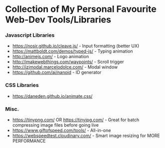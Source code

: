 # Collection of My Personal Favourite Web-Dev Tools/Libraries

### Javascript Libraries
* https://nosir.github.io/cleave.js/ - Input formatting (better UX)
* https://mattboldt.com/demos/typed-js/ - Typing animation
* http://animejs.com/ - Logo animation
* http://imakewebthings.com/waypoints/ - Scroll trigger
* http://izimodal.marcelodolce.com/ - Modal window
* https://github.com/ai/nanoid - ID generator

### CSS Libraries
* https://daneden.github.io/animate.css/

### Misc.
* https://tinypng.com/ OR https://tinyjpg.com/ - Great for batch compressing image files before going live
* https://www.giftofspeed.com/tools/ - All-in-one
* https://webspeedtest.cloudinary.com/ - Smart image resizing for MORE PERFORMANCE

